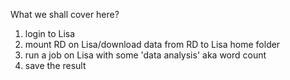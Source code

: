 
What we shall cover here?

1. login to Lisa
2. mount RD on Lisa/download data from RD to Lisa home folder
4. run a job on Lisa with some 'data analysis' aka word count
5. save the result
